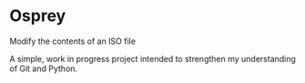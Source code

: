 # Osprey
 Modify the contents of an ISO file

 A simple, work in progress project intended to strengthen my understanding of Git and Python.
